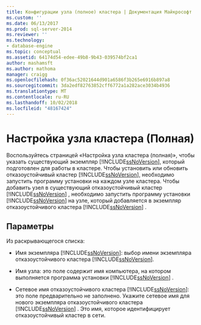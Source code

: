 ```yaml
---
title: Конфигурации узла (полное) кластера | Документация Майкрософт
ms.custom: ''
ms.date: 06/13/2017
ms.prod: sql-server-2014
ms.reviewer: ''
ms.technology:
- database-engine
ms.topic: conceptual
ms.assetid: 64174d54-edee-49b8-9b43-039574bf2ca1
author: mashamsft
ms.author: mathoma
manager: craigg
ms.openlocfilehash: 0f36ac52021644d901a6586f3b265e6916b897a8
ms.sourcegitcommit: 3da2edf82763852cff6772a1a282ace3034b4936
ms.translationtype: MT
ms.contentlocale: ru-RU
ms.lasthandoff: 10/02/2018
ms.locfileid: "48167424"
---
```

# <a name="cluster-node-configuration-complete"></a>Настройка узла кластера (Полная)
  Воспользуйтесь страницей «Настройка узла кластера (полная)», чтобы указать существующий экземпляр [!INCLUDE[ssNoVersion](../../includes/ssnoversion-md.md)], который подготовлен для работы в кластере. Чтобы установить или обновить отказоустойчивый кластер [!INCLUDE[ssNoVersion](../../includes/ssnoversion-md.md)], необходимо запустить программу установки на каждом узле кластера. Чтобы добавить узел в существующий отказоустойчивый кластер [!INCLUDE[ssNoVersion](../../includes/ssnoversion-md.md)] , необходимо запустить программу установки [!INCLUDE[ssNoVersion](../../includes/ssnoversion-md.md)] на узле, который добавляется в экземпляр отказоустойчивого кластера [!INCLUDE[ssNoVersion](../../includes/ssnoversion-md.md)] .  
  
## <a name="options"></a>Параметры  
 Из раскрывающегося списка:  
  
-   Имя экземпляра [!INCLUDE[ssNoVersion](../../includes/ssnoversion-md.md)]: выбор имени экземпляра отказоустойчивого кластера [!INCLUDE[ssNoVersion](../../includes/ssnoversion-md.md)].  
  
-   Имя узла: это поле содержит имя компьютера, на котором выполняется программа установки [!INCLUDE[ssNoVersion](../../includes/ssnoversion-md.md)] .  
  
-   Сетевое имя отказоустойчивого кластера [!INCLUDE[ssNoVersion](../../includes/ssnoversion-md.md)]: это поле предварительно не заполнено. Укажите сетевое имя для нового экземпляра отказоустойчивого кластера [!INCLUDE[ssNoVersion](../../includes/ssnoversion-md.md)] . Это имя, которое идентифицирует отказоустойчивый кластер в сети.  
  
  
